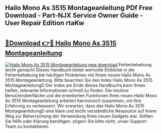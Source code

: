 ## Hailo Mono As 3515 Montageanleitung PDf Free Download - Part-NJX Service Owner Guide - User Repair Edition rtaKw

# <h2><a href="http://df8h01.blite.top/?on=Hailo+Mono+As+3515+Montageanleitung">🔗Download 👉🔴 Hailo Mono As 3515 Montageanleitung</a></h2>

[![Hailo Mono As 3515 Montageanleitung new download](https://i.imgur.com/lujVjoI.png)](http://df8h01.blite.top/?on=Hailo+Mono+As+3515+Montageanleitung)
Fehlerbehebung leicht gemacht Dieses Handbuch bietet wertvolle Einblicke in die Fehlerbehebung bei häufigen Problemen mit Ihrem neuen Hailo Mono As 3515 Montageanleitung. Bitte beachten Sie den Index Hailo Mono As 3515 MontageanleitungD Der Index am Ende dieses Handbuchs kann Ihnen helfen, relevante Informationen schnell zu finden. Die intuitive Benutzeroberfläche und die erweiterten Funktionen Ihres neuen Hailo Mono As 3515 Montageanleitung arbeiten harmonisch zusammen, um Ihre Erfahrung zu verbessern. Wir erwarten, dass das Hailo Mono As 3515 MontageanleitungD eine klare und leicht verständliche Ressource auf Ihrem Weg zur Beherrschung der Verwendung Ihres neuen Gadgets war. Sollten Sie Hilfe oder Klärung benötigen, zögern Sie bitte nicht, unser Support-Team zu kontaktieren.
